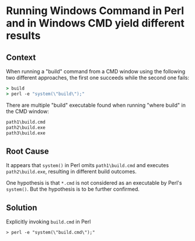 # Running Windows Command  in Perl and in Windows CMD yield different results

## Context

When running a "build" command from a CMD window using the following two different approaches, the first one succeeds while the second one fails:

```bat
> build
> perl -e "system(\"build\");"
```

There are multiple "build" executable found when running "where build" in the CMD window:

```bat
path1\build.cmd
path2\build.exe
path3\build.exe
```

## Root Cause

It appears that `system()` in Perl omits `path1\build.cmd` and executes `path2\build.exe`, resulting in different build outcomes.

One hypothesis is that `*.cmd` is not considered as an executable by Perl's `system()`. But the hypothesis is to be further confirmed.

## Solution

Explicitly invoking `build.cmd` in Perl

```
> perl -e "system(\"build.cmd\");"
```
